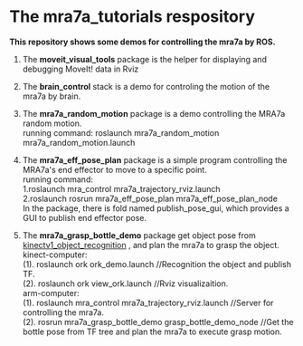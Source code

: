 # The mra7a_tutorials respository


**This repository shows some demos for controlling the mra7a by ROS.**<br>
1. The **moveit_visual_tools** package is the helper for displaying and debugging MoveIt! data in Rviz<br>
2. The **brain_control** stack is a demo for controling the motion of the mra7a by brain.<br>
3. The **mra7a_random_motion** package is a demo controlling the MRA7a random motion.<br>
        running command: roslaunch mra7a_random_motion mra7a_random_motion.launch  <br>
4. The **mra7a_eff_pose_plan** package is a simple program controlling the MRA7a's end effector to move to a specific point.<br>
        running command: <br>
        1.roslaunch mra_control mra7a_trajectory_rviz.launch   <br>
        2.roslaunch rosrun mra7a_eff_pose_plan mra7a_eff_pose_plan_node   <br>
      In the package, there is fold named publish_pose_gui, which provides a GUI to publish end effector pose.<br>

5. The **mra7a_grasp_bottle_demo** package get object pose from [kinectv1_object_recognition](https://github.com/auboROS/kinectv1_object_recognition) , and plan the mra7a to grasp the object.<br>
kinect-computer:<br>
	(1). roslaunch ork ork_demo.launch //Recognition the object and publish TF.<br>
	(2). roslaunch ork view_ork.launch //Rviz visualizaition.<br>
arm-computer:<br>
        (1). roslaunch mra_control mra7a_trajectory_rviz.launch //Server for controlling the mra7a.<br>
        (2). rosrun mra7a_grasp_bottle_demo grasp_bottle_demo_node //Get the bottle pose from TF tree and plan the mra7a to execute grasp motion.<br>

